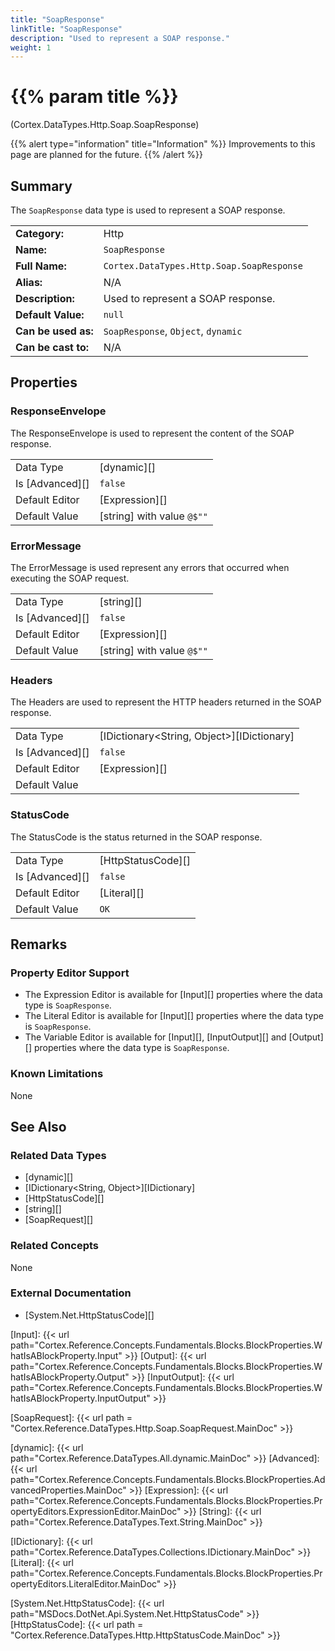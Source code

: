 ```yaml
---
title: "SoapResponse"
linkTitle: "SoapResponse"
description: "Used to represent a SOAP response."
weight: 1
---
```


# {{% param title %}}

<p class="namespace">(Cortex.DataTypes.Http.Soap.SoapResponse)</p>

{{% alert type="information" title="Information" %}} Improvements to this page are planned for the future. {{% /alert %}}

## Summary

The `SoapResponse` data type is used to represent a SOAP response.

| | |
|-|-|
| **Category:**          | Http                                                      |
| **Name:**              | `SoapResponse`                                         |
| **Full Name:**         | `Cortex.DataTypes.Http.Soap.SoapResponse`     |
| **Alias:**             | N/A                                                      |
| **Description:**       | Used to represent a SOAP response. |
| **Default Value:**     | `null`                                                     |
| **Can be used as:**    | `SoapResponse`, `Object`, `dynamic`              |
| **Can be cast to:**    | N/A                                                      |

## Properties

### ResponseEnvelope

The ResponseEnvelope is used to represent the content of the SOAP response.
  
| | |
|--------------------|---------------------------|
| Data Type | [dynamic][] |
| Is [Advanced][] | `false` |
| Default Editor | [Expression][] |
| Default Value | [string] with value `@$""` |

### ErrorMessage

The ErrorMessage is used represent any errors that occurred when executing the SOAP request.
  
| | |
|--------------------|---------------------------|
| Data Type | [string][] |
| Is [Advanced][] | `false` |
| Default Editor | [Expression][] |
| Default Value | [string] with value `@$""` |

### Headers

The Headers are used to represent the HTTP headers returned in the SOAP response.

| | |
|--------------------|---------------------------|
| Data Type | [IDictionary<String, Object>][IDictionary] |
| Is [Advanced][] | `false` |
| Default Editor | [Expression][] |
| Default Value |  |

### StatusCode

The StatusCode is the status returned in the SOAP response.
  
| | |
|--------------------|---------------------------|
| Data Type | [HttpStatusCode][] |
| Is [Advanced][] | `false` |
| Default Editor | [Literal][] |
| Default Value | `OK` |

## Remarks

### Property Editor Support

- The Expression Editor is available for [Input][] properties where the data type is `SoapResponse`.
- The Literal Editor is available for [Input][] properties where the data type is `SoapResponse`.
- The Variable Editor is available for [Input][], [InputOutput][] and [Output][] properties where the data type is `SoapResponse`.

### Known Limitations

None

## See Also

### Related Data Types

- [dynamic][]
- [IDictionary<String, Object>][IDictionary]
- [HttpStatusCode][]
- [string][]
- [SoapRequest][]

### Related Concepts

None

### External Documentation

- [System.Net.HttpStatusCode][]

[Input]: {{< url path="Cortex.Reference.Concepts.Fundamentals.Blocks.BlockProperties.WhatIsABlockProperty.Input" >}}
[Output]: {{< url path="Cortex.Reference.Concepts.Fundamentals.Blocks.BlockProperties.WhatIsABlockProperty.Output" >}}
[InputOutput]: {{< url path="Cortex.Reference.Concepts.Fundamentals.Blocks.BlockProperties.WhatIsABlockProperty.InputOutput" >}}

[SoapRequest]: {{< url path = "Cortex.Reference.DataTypes.Http.Soap.SoapRequest.MainDoc" >}}

[dynamic]: {{< url path="Cortex.Reference.DataTypes.All.dynamic.MainDoc" >}}
[Advanced]: {{< url path="Cortex.Reference.Concepts.Fundamentals.Blocks.BlockProperties.AdvancedProperties.MainDoc" >}}
[Expression]: {{< url path="Cortex.Reference.Concepts.Fundamentals.Blocks.BlockProperties.PropertyEditors.ExpressionEditor.MainDoc" >}}
[String]: {{< url path="Cortex.Reference.DataTypes.Text.String.MainDoc" >}}

[IDictionary]: {{< url path="Cortex.Reference.DataTypes.Collections.IDictionary.MainDoc" >}}
[Literal]: {{< url path="Cortex.Reference.Concepts.Fundamentals.Blocks.BlockProperties.PropertyEditors.LiteralEditor.MainDoc" >}}

[System.Net.HttpStatusCode]: {{< url path="MSDocs.DotNet.Api.System.Net.HttpStatusCode" >}}
[HttpStatusCode]: {{< url path = "Cortex.Reference.DataTypes.Http.HttpStatusCode.MainDoc" >}}
